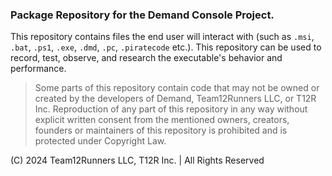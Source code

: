 ### Package Repository for the Demand Console Project. 

This repository contains files the end user will interact with (such as `.msi`, `.bat`, `.ps1`, `.exe`, `.dmd`, `.pc`, `.piratecode` etc.). This repository can be used to record, test, observe, and research the executable's behavior and performance. 


>Some parts of this repository contain code that may not be owned or created by the developers of Demand, Team12Runners LLC, or T12R Inc.
Reproduction of any part of this repository in any way without explicit written consent from the mentioned owners, creators, founders or maintainers of this repository is prohibited and is protected under Copyright Law.



(C) 2024 Team12Runners LLC, T12R Inc.  |  All Rights Reserved
